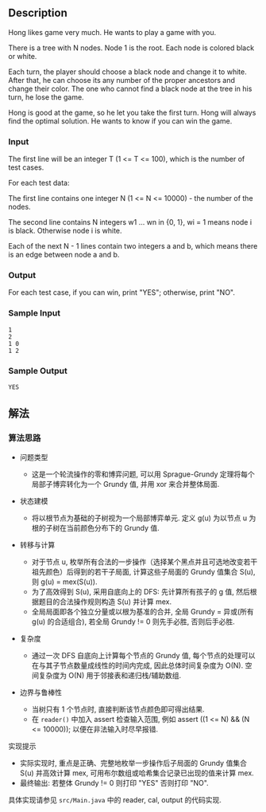 ## Description

Hong likes game very much. He wants to play a game with you.

There is a tree with N nodes. Node 1 is the root. Each node is colored black or white.

Each turn, the player should choose a black node and change it to white. After that, he can choose its any number of the proper ancestors and change their color. The one who cannot find a black node at the tree in his turn, he lose the game.

Hong is good at the game, so he let you take the first turn. Hong will always find the optimal solution. He wants to know if you can win the game.

### Input

The first line will be an integer T (1 <= T <= 100), which is the number of test cases.

For each test data:

The first line contains one integer N (1 <= N <= 10000) - the number of the nodes.

The second line contains N integers w1 ... wn in {0, 1}, wi = 1 means node i is black. Otherwise node i is white.

Each of the next N - 1 lines contain two integers a and b, which means there is an edge between node a and b.

### Output

For each test case, if you can win, print "YES"; otherwise, print "NO".

### Sample Input

```log
1
2
1 0
1 2
```

### Sample Output

```log
YES
```

## 解法

### 算法思路

- 问题类型
  - 这是一个轮流操作的零和博弈问题, 可以用 Sprague-Grundy 定理将每个局部子博弈转化为一个 Grundy 值, 并用 xor 来合并整体局面.

- 状态建模
  - 将以根节点为基础的子树视为一个局部博弈单元. 定义 g(u) 为以节点 u 为根的子树在当前颜色分布下的 Grundy 值.

- 转移与计算
  - 对于节点 u, 枚举所有合法的一步操作（选择某个黑点并且可选地改变若干祖先颜色）后得到的若干子局面, 计算这些子局面的 Grundy 值集合 S(u), 则 g(u) = mex(S(u)).
  - 为了高效得到 S(u), 采用自底向上的 DFS: 先计算所有孩子的 g 值, 然后根据题目的合法操作规则构造 S(u) 并计算 mex.
  - 全局局面即各个独立分量或以根为基准的合并, 全局 Grundy = 异或(所有 g(u) 的合适组合), 若全局 Grundy != 0 则先手必胜, 否则后手必胜.

- 复杂度
  - 通过一次 DFS 自底向上计算每个节点的 Grundy 值, 每个节点的处理可以在与其子节点数量成线性的时间内完成, 因此总体时间复杂度为 O(N). 空间复杂度为 O(N) 用于邻接表和递归栈/辅助数组.

- 边界与鲁棒性
  - 当树只有 1 个节点时, 直接判断该节点颜色即可得出结果.
  - 在 `reader()` 中加入 assert 检查输入范围, 例如 assert ((1 <= N) && (N <= 10000)); 以便在非法输入时尽早报错.

实现提示
- 实际实现时, 重点是正确、完整地枚举一步操作后子局面的 Grundy 值集合 S(u) 并高效计算 mex, 可用布尔数组或哈希集合记录已出现的值来计算 mex.
- 最终输出: 若整体 Grundy != 0 则打印 "YES" 否则打印 "NO".

具体实现请参见 `src/Main.java` 中的 reader, cal, output 的代码实现.

